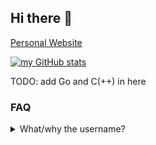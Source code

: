## Hi there 👋
<!--
![my GitHub stats](https://github-readme-stats.vercel.app/api?username=GavinF09&show_icons=false&theme=noctis_minimus)
-->

[Personal Website](https://gavinf09.github.io/)

[![my GitHub stats](https://github-readme-stats.vercel.app/api/top-langs/?username=GavinF09&size_weight=0.5&count_weight=0.5&layout=donut-vertical&theme=noctis_minimus&hide=html,css)](https://github.com/anuraghazra/github-readme-stats)

TODO: add Go and C(++) in here


### FAQ
<details>
  <summary>What/why the username?</summary>
  Gavin is a English name that came up as a casual joke during work, and I do like its etymology. Also seems more professional than using my 'gaming' username to potential employers.
</details>

<!--
**Zaptros/Zaptros** is a ✨ _special_ ✨ repository because its `README.md` (this file) appears on your GitHub profile.

Here are some ideas to get you started:

- 🔭 I’m currently working on ...
- 🌱 I’m currently learning ...
- 👯 I’m looking to collaborate on ...
- 🤔 I’m looking for help with ...
- 💬 Ask me about ...
- 📫 How to reach me: ...
- 😄 Pronouns: ...
- ⚡ Fun fact: ...
-->
